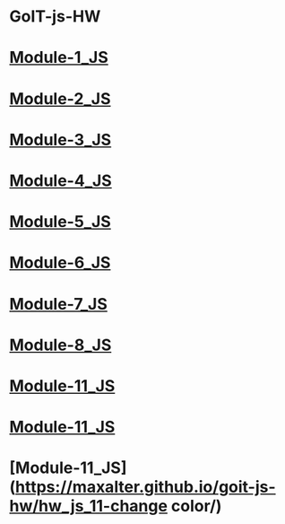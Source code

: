 
# GoIT-js-HW

# [Module-1_JS](https://maxalter.github.io/goit-js-hw/hw_js_1/)
# [Module-2_JS](https://maxalter.github.io/goit-js-hw/hw_js_2/)
# [Module-3_JS](https://maxalter.github.io/goit-js-hw/hw_js_3/)
# [Module-4_JS](https://maxalter.github.io/goit-js-hw/hw_js_4/)
# [Module-5_JS](https://maxalter.github.io/goit-js-hw/hw_js_5/)
# [Module-6_JS](https://maxalter.github.io/goit-js-hw/hw_js_6/)
# [Module-7_JS](https://maxalter.github.io/goit-js-hw/hw_js_7/)
# [Module-8_JS](https://maxalter.github.io/goit-js-hw/hw_js_8/)
# [Module-11_JS](https://maxalter.github.io/goit-js-hw/hw_js_11-promisification/)
# [Module-11_JS](https://maxalter.github.io/goit-js-hw/hw_js_11-timer/)
# [Module-11_JS](https://maxalter.github.io/goit-js-hw/hw_js_11-change color/)





